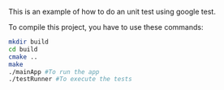 This is an example of how to do an unit test using google test.

To compile this project, you have to use these commands:

```bash
mkdir build
cd build
cmake ..
make
./mainApp #To run the app
./testRunner #To execute the tests
```
